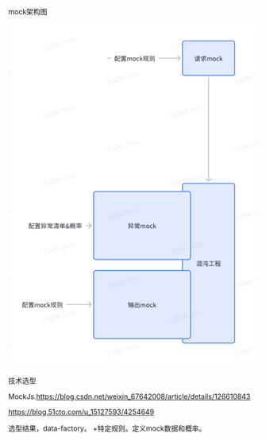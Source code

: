 mock架构图

![img_12.png](images/img_12.png)

技术选型

MockJs.https://blog.csdn.net/weixin_67642008/article/details/126610843

https://blog.51cto.com/u_15127593/4254649

选型结果，data-factory。
+特定规则。定义mock数据和概率。


